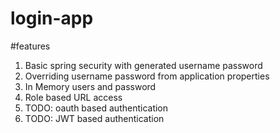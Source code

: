 # login-app
#features
1. Basic spring security with generated username password
2. Overriding username password from application properties
3. In Memory users and password
4. Role based URL access
5. TODO: oauth based authentication
6. TODO: JWT based authentication

